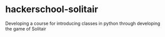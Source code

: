 # hackerschool-solitair
Developing a course for introducing classes in python through developing the game of Solitair

